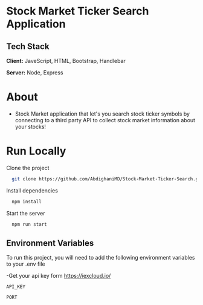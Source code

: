 # **Stock Market Ticker Search Application**

## Tech Stack

**Client:** JaveScript, HTML, Bootstrap, Handlebar

**Server:** Node, Express

# About

- Stock Market application that let's you search stock ticker symbols by connecting to a third party API to collect stock market information about your stocks!

# Run Locally

Clone the project

```bash
  git clone https://github.com/AbdighaniMD/Stock-Market-Ticker-Search.git
```

Install dependencies

```bash
  npm install
```

Start the server

```bash
  npm run start
```

## Environment Variables

To run this project, you will need to add the following environment variables to your .env file

 -Get your api key form https://iexcloud.io/

`API_KEY`

`PORT`
